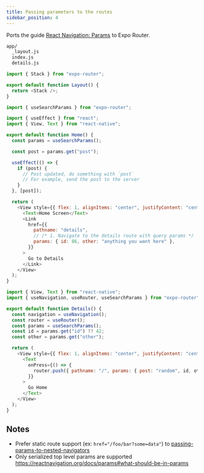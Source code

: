 ```yaml
---
title: Passing parameters to the routes
sidebar_position: 4
---
```


Ports the guide [React Navigation: Params](https://reactnavigation.org/docs/params) to Expo Router.

```bash title="File System"
app/
  _layout.js
  index.js
  details.js
```

```js title=app/_layout.js
import { Stack } from "expo-router";

export default function Layout() {
  return <Stack />;
}
```

```js title=app/index.js
import { useSearchParams } from "expo-router";

import { useEffect } from "react";
import { View, Text } from "react-native";

export default function Home() {
  const params = useSearchParams();

  const post = params.get("post");

  useEffect(() => {
    if (post) {
      // Post updated, do something with `post`
      // For example, send the post to the server
    }
  }, [post]);

  return (
    <View style={{ flex: 1, alignItems: "center", justifyContent: "center" }}>
      <Text>Home Screen</Text>
      <Link
        href={{
          pathname: "details",
          // /* 1. Navigate to the details route with query params */
          params: { id: 86, other: "anything you want here" },
        }}
      >
        Go to Details
      </Link>
    </View>
  );
}
```

```js title=app/details.js
import { View, Text } from "react-native";
import { useNavigation, useRouter, useSearchParams } from "expo-router";

export default function Details() {
  const navigation = useNavigation();
  const router = useRouter();
  const params = useSearchParams();
  const id = params.get("id") ?? 42;
  const other = params.get("other");

  return (
    <View style={{ flex: 1, alignItems: "center", justifyContent: "center" }}>
      <Text
        onPress={() => {
          router.push({ pathname: "/", params: { post: "random", id, other } });
        }}
      >
        Go Home
      </Text>
    </View>
  );
}
```

## Notes

- Prefer static route support (ex: `href="/foo/bar?some=data"`) to [passing-params-to-nested-navigators](https://reactnavigation.org/docs/params#passing-params-to-nested-navigators)
- Only serialized top level params are supported https://reactnavigation.org/docs/params#what-should-be-in-params
